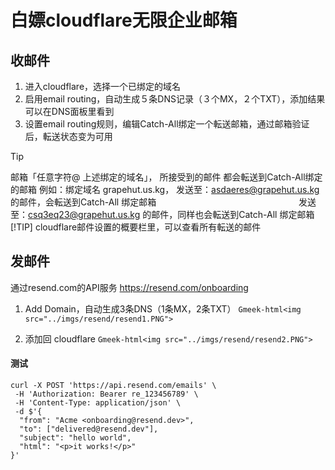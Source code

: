 # 白嫖cloudflare无限企业邮箱

## 收邮件
1. 进入cloudflare，选择一个已绑定的域名
2. 启用email routing，自动生成５条DNS记录（３个MX，２个TXT），添加结果可以在DNS面板里看到
3. 设置email routing规则，编辑Catch-All绑定一个転送邮箱，通过邮箱验证后，転送状态变为可用

> [!TIP]
> 邮箱「任意字符@ 上述绑定的域名」， 所接受到的邮件 都会転送到Catch-All绑定的邮箱
> 例如：绑定域名 grapehut.us.kg， 发送至：asdaeres@grapehut.us.kg  的邮件，会転送到Catch-All 绑定邮箱
　　　　　　　　　　　　　　　　发送至：csq3eq23@grapehut.us.kg 的邮件，同样也会転送到Catch-All 绑定邮箱
> [!TIP]
> cloudflare邮件设置的概要栏里，可以查看所有転送的邮件



## 发邮件
通过resend.com的API服务  https://resend.com/onboarding

1. Add Domain，自动生成3条DNS（1条MX，2条TXT）
`Gmeek-html<img src="../imgs/resend/resend1.PNG">`


2. 添加回 cloudflare
`Gmeek-html<img src="../imgs/resend/resend2.PNG">`


#### 测试
```
curl -X POST 'https://api.resend.com/emails' \
 -H 'Authorization: Bearer re_123456789' \
 -H 'Content-Type: application/json' \
 -d $'{
  "from": "Acme <onboarding@resend.dev>",
  "to": ["delivered@resend.dev"],
  "subject": "hello world",
  "html": "<p>it works!</p>"
}'
```